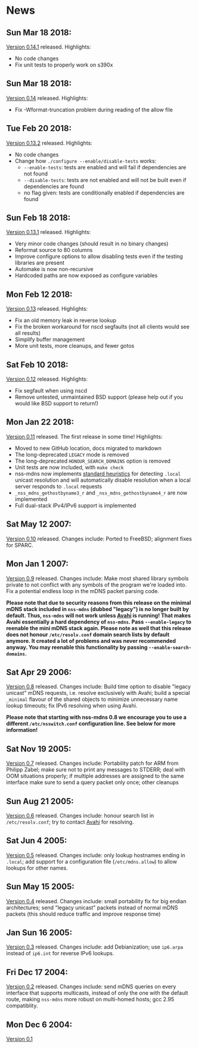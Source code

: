 # News

## Sun Mar 18 2018:

[Version 0.14.1](https://github.com/lathiat/nss-mdns/releases/tag/v0.14.1)
released. Highlights:

* No code changes
* Fix unit tests to properly work on s390x

## Sun Mar 18 2018:

[Version 0.14](https://github.com/lathiat/nss-mdns/releases/tag/v0.14)
released. Highlights:

* Fix -Wformat-truncation problem during reading of the allow file

## Tue Feb 20 2018:

[Version 0.13.2](https://github.com/lathiat/nss-mdns/releases/tag/v0.13.2)
released. Highlights:

* No code changes
* Change how `./configure --enable/disable-tests` works:
  * `--enable-tests`: tests are enabled and will fail if dependencies are
    not found
  * `--disable-tests`: tests are not enabled and will not be built even
    if dependencies are found
  * no flag given: tests are conditionally enabled if dependencies are
    found

## Sun Feb 18 2018:

[Version 0.13.1](https://github.com/lathiat/nss-mdns/releases/tag/v0.13.1)
released. Highlights:

* Very minor code changes (should result in no binary changes)
* Reformat source to 80 columns
* Improve configure options to allow disabling tests even if
  the testing libraries are present
* Automake is now non-recursive
* Hardcoded paths are now exposed as configure variables

## Mon Feb 12 2018:

[Version 0.13](https://github.com/lathiat/nss-mdns/releases/tag/v0.13)
released. Highlights:

* Fix an old memory leak in reverse lookup
* Fix the broken workaround for nscd segfaults (not all clients
  would see all results)
* Simplify buffer management
* More unit tests, more cleanups, and fewer gotos

## Sat Feb 10 2018:

[Version 0.12](https://github.com/lathiat/nss-mdns/releases/tag/v0.12)
released. Highlights:

* Fix segfault when using nscd
* Remove untested, unmaintained BSD support (please help out if you
  would like BSD support to return!)

## Mon Jan 22 2018:

[Version 0.11](https://github.com/lathiat/nss-mdns/releases/tag/v0.11)
released. The first release in some time! Highlights:

* Moved to new GitHub location, docs migrated to markdown
* The long-deprecated `LEGACY` mode is removed
* The long-deprecated `HONOUR_SEARCH_DOMAINS` option is removed
* Unit tests are now included, with `make check`
* nss-mdns now implements [standard
  heuristics](https://support.apple.com/en-us/HT201275) for
  detecting `.local` unicast resolution and will automatically
  disable resolution when a local server responds to `.local` requests
* `_nss_mdns_gethostbyname3_r` and `_nss_mdns_gethostbyname4_r`
  are now implemented
* Full dual-stack IPv4/IPv6 support is implemented

## Sat May 12 2007:

[Version 0.10](https://github.com/lathiat/nss-mdns/releases/tag/v0.10)
released. Changes include: Ported to FreeBSD; alignment fixes for SPARC.

## Mon Jan 1 2007:

[Version 0.9](https://github.com/lathiat/nss-mdns/releases/tag/v0.9)
released. Changes include: Make most shared library symbols private to
not conflict with any symbols of the program we're loaded into. Fix a
potential endless loop in the mDNS packet parsing code.

**Please note that due to security reasons from this release on the
minimal mDNS stack included in `nss-mdns` (dubbed "legacy") is no
longer built by default. Thus, `nss-mdns` will not work unless
[Avahi](http://avahi.org/) is running! That makes Avahi essentially a
hard dependency of `nss-mdns`. Pass `--enable-legacy` to reenable the
mini mDNS stack again. Please note as well that this release does not
honour `/etc/resolv.conf` domain search lists by default anymore. It
created a lot of problems and was never recommended anyway. You may
reenable this functionality by passing `--enable-search-domains`.**

## Sat Apr 29 2006:

[Version 0.8](https://github.com/lathiat/nss-mdns/releases/tag/v0.8)
released. Changes include: Build time option to disable "legacy unicast" mDNS
requests, i.e. resolve exclusively with Avahi; build a special
`_minimal` flavour of the shared objects to minimize
unnecessary name lookup timeouts; fix IPv6 resolving when using
Avahi.

**Please note that starting with nss-mdns 0.8 we encourage you to use
a different `/etc/nsswitch.conf` configuration line. See below
for more information!**

## Sat Nov 19 2005:

[Version
0.7](https://github.com/lathiat/nss-mdns/releases/tag/v0.7)
released. Changes include: Portability patch for ARM from Philipp
Zabel; make sure not to print any messages to STDERR; deal with OOM
situations properly; if multiple addresses are assigned to the same
interface make sure to send a query packet only once; other cleanups

## Sun Aug 21 2005:

[Version 0.6](https://github.com/lathiat/nss-mdns/releases/tag/v0.6)
released. Changes include: honour search list in
`/etc/resolv.conf`; try to contact [Avahi](http://avahi.org/) for
resolving.

## Sat Jun 4 2005:

[Version 0.5](https://github.com/lathiat/nss-mdns/releases/tag/v0.5)
released. Changes include: only lookup hostnames ending in
`.local`; add support for a configuration file
(`/etc/mdns.allow`) to allow lookups for other names.

## Sun May 15 2005:

[Version 0.4](https://github.com/lathiat/nss-mdns/releases/tag/v0.4)
released. Changes include: small portability fix for big endian
architectures; send "legacy unicast" packets instead of normal mDNS
packets (this should reduce traffic and improve response time)

## Jan Sun 16 2005:

[Version
0.3](https://github.com/lathiat/nss-mdns/releases/tag/v0.3)
released. Changes include: add Debianization; use `ip6.arpa` instead
of `ip6.int` for reverse IPv6 lookups.

## Fri Dec 17 2004:

[Version 0.2](https://github.com/lathiat/nss-mdns/releases/tag/v0.2)
released. Changes include: send mDNS queries on every interface that
supports multicasts, instead of only the one with the default route,
making `nss-mdns` more robust on multi-homed hosts; gcc 2.95
compatiblity.

## Mon Dec 6 2004:

[Version 0.1](https://github.com/lathiat/nss-mdns/releases/tag/v0.1)
